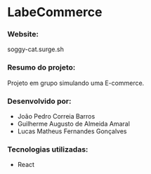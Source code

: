 # LabeCommerce

### Website:

soggy-cat.surge.sh

### Resumo do projeto:

Projeto em grupo simulando uma E-commerce.

### Desenvolvido por:

- João Pedro Correia Barros
- Guilherme Augusto de Almeida Amaral
- Lucas Matheus Fernandes Gonçalves

### Tecnologias utilizadas:

- React

<!--
  THINKING IN REACT

  Probela de exemplo:

    * E-Commerce
    * Mostrar lista de produtos ordenada por preço
    * Filtros por preço e nome
    * Add e remover produtos a um carrinho de compras

  0 - Comece com mocks:
    a. Mock de design:

      * Representação visual aproximada do design do site
      * Normalmente fornecido por designers ou por exemplos existentes
      * Se não existir, crie um antes de começar

    b. Mock de dados:

      * Dados de exemplo corretamente formatados que serão usados na aplicação
      * Se vierem de uma API. use o exemplo fornecido por ela
      * Se não tiver o modelo dos dados, defina-o antes de começar

  1 - Quebrar a UI em uma hierarquia de componentes:

  * App
  ** Filters
  ** Products
  *** ProductCard
  ** ShoppingCart
  *** ShoppingCartItem

  2 - Construir uma versão estática em React:

    * Versão sem interatividade
    * Dados passados por props
    * Não usa estado

    2.1 - Começar criando árvore de componentes

      * Um por um, estilizá-los para ficar parecido com o mock de design
      * Usar dados fixos, só para fazer aparecer na tela
      * Em um primeiro momento não usar props

    2.2 - Usar o mock de dados

      * Com a UI próxima do mock de design, fazer os dados que dependem do mock de dados responderem à ele
      * Colocar o mock de dados no componente mais acima da árvore, e passá-lo por props para os filhos
      * Se o mock mudar (manualmente), a UI deve refletir a mudança

  3 - Identificar o estado mínimo da UI

  4 - Identificar onde o estado deve ficar

  5 - Adicionar o fluxo de dados invertido

    * Normalmente, o fluxo de dados é de cima para baixo
    * Às vezes, um componente filho precisa alterar o estado de um componente pai
    * Às vezes, um componente filho precisa mandar um dado para um componente pai

    a. Como fazer?

      * Criar função de atualização de estado no componente que guarda o estado

      * Passar por props para componente que atualiza o estado

      * Se necessário, criar função auxiliar e passar argumentos necessários

 -->

